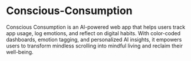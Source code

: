 # Conscious-Consumption
Conscious Consumption is an AI-powered web app that helps users track app usage, log emotions, and reflect on digital habits. With color-coded dashboards, emotion tagging, and personalized AI insights, it empowers users to transform mindless scrolling into mindful living and reclaim their well-being.
